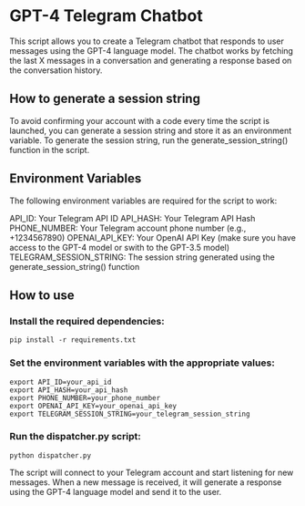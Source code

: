 # GPT-4 Telegram Chatbot
This script allows you to create a Telegram chatbot that responds to user messages using the GPT-4 language model. The chatbot works by fetching the last X messages in a conversation and generating a response based on the conversation history.

## How to generate a session string
To avoid confirming your account with a code every time the script is launched, you can generate a session string and store it as an environment variable. To generate the session string, run the generate_session_string() function in the script.

## Environment Variables
The following environment variables are required for the script to work:

API_ID: Your Telegram API ID
API_HASH: Your Telegram API Hash
PHONE_NUMBER: Your Telegram account phone number (e.g., +1234567890)
OPENAI_API_KEY: Your OpenAI API Key (make sure you have access to the GPT-4 model or swith to the GPT-3.5 model)
TELEGRAM_SESSION_STRING: The session string generated using the generate_session_string() function

## How to use
### Install the required dependencies:
```
pip install -r requirements.txt
```

### Set the environment variables with the appropriate values:
```
export API_ID=your_api_id
export API_HASH=your_api_hash
export PHONE_NUMBER=your_phone_number
export OPENAI_API_KEY=your_openai_api_key
export TELEGRAM_SESSION_STRING=your_telegram_session_string
```
### Run the dispatcher.py script:
```
python dispatcher.py
```
The script will connect to your Telegram account and start listening for new messages. When a new message is received, it will generate a response using the GPT-4 language model and send it to the user.